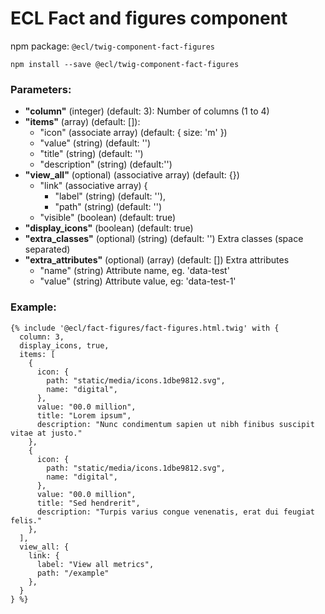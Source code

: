 # ECL Fact and figures component

npm package: `@ecl/twig-component-fact-figures`

```shell
npm install --save @ecl/twig-component-fact-figures
```

### Parameters:

- **"column"** (integer) (default: 3): Number of columns (1 to 4)
- **"items"** (array) (default: []):
  - "icon" (associate array) (default: { size: 'm' })
  - "value" (string) (default: '')
  - "title" (string) (default: '')
  - "description" (string) (default:'')
- **"view_all"** (optional) (associative array) (default: {})
  - "link" (associative array) {
    - "label" (string) (default: ''),
    - "path" (string) (default: '')
  - "visible" (boolean) (default: true)
- **"display_icons"** (boolean) (default: true)
- **"extra_classes"** (optional) (string) (default: '') Extra classes (space separated)
- **"extra_attributes"** (optional) (array) (default: []) Extra attributes
  - "name" (string) Attribute name, eg. 'data-test'
  - "value" (string) Attribute value, eg: 'data-test-1'

### Example:

<!-- prettier-ignore -->
```twig
{% include '@ecl/fact-figures/fact-figures.html.twig' with { 
  column: 3, 
  display_icons, true, 
  items: [ 
    { 
      icon: { 
        path: "static/media/icons.1dbe9812.svg",
        name: "digital", 
      }, 
      value: "00.0 million", 
      title: "Lorem ipsum", 
      description: "Nunc condimentum sapien ut nibh finibus suscipit vitae at justo." 
    }, 
    { 
      icon: { 
        path: "static/media/icons.1dbe9812.svg",
        name: "digital", 
      }, 
      value: "00.0 million", 
      title: "Sed hendrerit", 
      description: "Turpis varius congue venenatis, erat dui feugiat felis." 
    }, 
  ], 
  view_all: { 
    link: { 
      label: "View all metrics", 
      path: "/example" 
    },
  } 
} %} 
```
